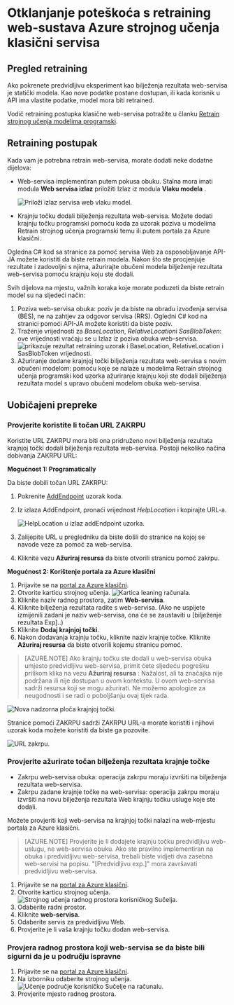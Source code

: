 <properties
    pageTitle="Otklanjanje poteškoća s Retraining web-sustava Azure strojnog učenja klasični servisa | Microsoft Azure"
    description="Prepoznajte i ispravljanje uobičajenih problema encounted kada su retraining model za web-servisa Azure strojnog učenja."
    services="machine-learning"
    documentationCenter=""
    authors="VDonGlover"
   manager="raymondl"
    editor=""/>

<tags
    ms.service="machine-learning"
    ms.workload="data-services"
    ms.tgt_pltfrm="na"
    ms.devlang="na"
    ms.topic="article"
    ms.date="10/05/2016"
    ms.author="v-donglo"/>

# <a name="troubleshooting-the-retraining-of-an-azure-machine-learning-classic-web-service"></a>Otklanjanje poteškoća s retraining web-sustava Azure strojnog učenja klasični servisa

## <a name="retraining-overview"></a>Pregled retraining

Ako pokrenete predvidljivu eksperiment kao bilježenja rezultata web-servisa je statički modela. Kao nove podatke postane dostupan, ili kada korisnik u API ima vlastite podatke, model mora biti retrained. 

Vodič retraining postupka klasične web-servisa potražite u članku [Retrain strojnog učenja modelima programski](machine-learning-retrain-models-programmatically.md).

## <a name="retraining-process"></a>Retraining postupak

Kada vam je potrebna retrain web-servisa, morate dodati neke dodatne dijelova:

* Web-servisa implementiran putem pokusa obuku. Stalna mora imati modula **Web servisa izlaz** priložiti Izlaz iz modula **Vlaku modela** .  

    ![Priloži izlaz servisa web vlaku model.][image1]

* Krajnju točku dodali bilježenja rezultata web-servisa.  Možete dodati krajnju točku programski pomoću koda za uzorak poziva u modelima Retrain strojnog učenja programski temu ili putem portala za Azure klasični.

Ogledna C# kod sa stranice za pomoć servisa Web za osposobljavanje API-JA možete koristiti da biste retrain modela. Nakon što ste procjenjuje rezultate i zadovoljni s njima, ažurirajte obučeni modela bilježenje rezultata web-servisa pomoću krajnju koju ste dodali.

Svih dijelova na mjestu, važnih koraka koje morate poduzeti da biste retrain model su na sljedeći način:

1.  Poziva web-servisa obuka: poziv je da biste na obradu izvođenja servisa (BES), ne na zahtjev za odgovor servisa (RRS). Ogledni C# kod na stranici pomoći API-JA možete koristiti da biste poziv. 
2.  Traženje vrijednosti za *BaseLocation*, *RelativeLocation*i *SasBlobToken*: ove vrijednosti vraćaju se u Izlaz iz poziva obuka web-servisa. 
      ![prikazuje rezultat retraining uzorak i BaseLocation, RelativeLocation i SasBlobToken vrijednosti.][image6]
3.  Ažuriranje dodane krajnjoj točki bilježenja rezultata web-servisa s novim obučeni modelom: pomoću koje se nalaze u modelima Retrain strojnog učenja programski kod uzorka ažuriranje krajnju koji ste dodali bilježenja rezultata model s upravo obučeni modelom obuka web-servisa.

## <a name="common-obstacles"></a>Uobičajeni prepreke

### <a name="check-to-see-if-you-have-the-correct-patch-url"></a>Provjerite koristite li točan URL ZAKRPU

Koristite URL ZAKRPU mora biti ona pridruženo novi bilježenja rezultata krajnjoj točki dodali bilježenja rezultata web-servisa. Postoji nekoliko načina dobivanja ZAKRPU URL:

**Mogućnost 1: Programatically**

Da biste dobili točan URL ZAKRPU:

1.  Pokrenite [AddEndpoint](https://github.com/raymondlaghaeian/AML_EndpointMgmt/blob/master/Program.cs) uzorak koda.
2.  Iz izlaza AddEndpoint, pronaći vrijednost *HelpLocation* i kopirajte URL-a.

    ![HelpLocation u izlaz addEndpoint uzorka.][image2]

3.  Zalijepite URL u pregledniku da biste došli do stranice na kojoj se navode veze za pomoć za web-servisa.
4.  Kliknite vezu **Ažuriraj resursa** da biste otvorili stranicu pomoć zakrpu.

**Mogućnost 2: Korištenje portala za Azure klasični**

1.  Prijavite se na [portal za Azure klasični](https://manage.windowsazure.com).
2.  Otvorite karticu strojnog učenja. 
     ![Kartica leaning računala.][image4]
3.  Kliknite naziv radnog prostora, zatim **Web-servisa**.
4.  Kliknite bilježenja rezultata radite s web-servisa. (Ako ne uspijete izmijenili zadani je naziv web-servisa, ona će se zaustaviti u [bilježenje rezultata Exp]..)
5.  Kliknite **Dodaj krajnjoj točki**.
6.  Nakon dodavanja krajnju točku, kliknite naziv krajnje točke. Kliknite **Ažuriraj resursa** da biste otvorili kojemu stranicu pomoć.

>[AZURE.NOTE] Ako krajnju točku ste dodali u web-servisa obuka umjesto predvidljivu web-servisa, primit ćete sljedeću pogrešku prilikom klika na vezu **Ažuriraj resursa** : Nažalost, ali ta značajka nije podržana ili nije dostupan u ovom kontekstu. U ovom web-servisa sadrži resursa koji se mogu ažurirati. Ne možemo apologize za neugodnosti i se radi o poboljšanju ovaj tijek rada.

![Nova nadzorna ploča krajnjoj točki.][image3]

Stranice pomoći ZAKRPU sadrži ZAKRPU URL-a morate koristiti i njihovi uzorak koda možete koristiti da biste ga pozovite.

![URL zakrpu.][image5]

### <a name="check-to-see-that-you-are-updating-the-correct-scoring-endpoint"></a>Provjerite ažurirate točan bilježenja rezultata krajnje točke

* Zakrpu web-servisa obuka: operacija zakrpu moraju izvršiti na bilježenja rezultata web-servisa.
* Zakrpu zadane krajnje točke na web-servisa: operacija zakrpu moraju izvršiti na novu bilježenja rezultata Web krajnju točku usluge koje ste dodali.

Možete provjeriti koji web-servisa na krajnjoj točki nalazi na web-mjestu portala za Azure klasični. 

>[AZURE.NOTE] Provjerite je li dodajete krajnju točku predvidljivu web-uslugu, ne web-servisa obuku. Ako ste pravilno implementiran na obuka i predvidljivu web-servisa, trebali biste vidjeti dva zasebna web-servisi na popisu. "[Predvidljivu exp.]" mora završavati predvidljivu web-servisa.

1.  Prijavite se na [portal za Azure klasični](https://manage.windowsazure.com).
2.  Otvorite karticu strojnog učenja. 
     ![Strojnog učenja radnog prostora korisničkog Sučelja.][image4]
3.  Odaberite radni prostor.
4.  Kliknite **web-servisa**.
5.  Odaberite servis za predvidljivu Web.
6.  Provjerite je li vaša krajnju točku dodan web-servisa.

### <a name="check-the-workspace-that-your-web-service-is-in-to-ensure-it-is-in-the-correct-region"></a>Provjera radnog prostora koji web-servisa se da biste bili sigurni da je u području ispravne

1.  Prijavite se na [portal za Azure klasični](https://manage.windowsazure.com).
2.  Na izborniku odaberite strojnog učenja.
      ![Učenje područje korisničko Sučelje na računalu.][image4]
3.  Provjerite mjesto radnog prostora.

<!-- Image Links -->

[image1]: ./media/machine-learning-troubleshooting-retraining-a-model/ml-studio-tm-connnected-to-web-service-out.png
[image2]: ./media/machine-learning-troubleshooting-retraining-a-model/addEndpoint-output.png
[image3]: ./media/machine-learning-troubleshooting-retraining-a-model/azure-portal-update-resource.png
[image4]: ./media/machine-learning-troubleshooting-retraining-a-model/azure-portal-machine-learning-tab.png
[image5]: ./media/machine-learning-troubleshooting-retraining-a-model/ml-help-page-patch-url.png
[image6]: ./media/machine-learning-troubleshooting-retraining-a-model/retraining-output.png
[image7]: ./media/machine-learning-troubleshooting-retraining-a-model/web-services-tab.png